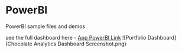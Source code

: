 # PowerBI
PowerBI sample files and demos

see the full dashboard here - [App PowerBI Link](https://app.powerbi.com/view?r=eyJrIjoiYWZiYTM5MDAtZjFjOS00MWVjLTg1OWYtZDQ2YzVhOTI1NzgyIiwidCI6ImM2ZTU0OWIzLTVmNDUtNDAzMi1hYWU5LWQ0MjQ0ZGM1YjJjNCJ9)
![Portfolio Dashboard](Chocolate Analytics Dashboard Screenshot.png)

